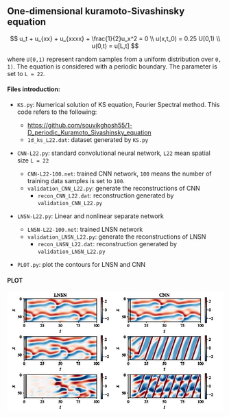 ## One-dimensional kuramoto-Sivashinsky equation

$$
u_t + u_{xx} + u_{xxxx} + \frac{1}{2}u_x^2 = 0 \\
u(x,t_0) = 0.25 U[0,1) \\
u(0,t) = u[L,t]
$$

where `U[0,1)` represent random samples from a uniform distribution over `0, 1)`. The equation is considered with a periodic boundary. The parameter is set to `L = 22`.

#### Files introduction:

* `KS.py`: Numerical solution of KS equation, Fourier Spectral method. This code refers to the following:
  * https://github.com/souvikghosh55/1-D_periodic_Kuramoto_Sivashinsky_equation
  * `1d_ks_L22.dat`:  dataset generated by `KS.py`

* `CNN-L22.py`: standard convolutional neural network, `L22` mean spatial size `L = 22`
  * `CNN-L22-100.net`: trained CNN network, `100` means the number of training data samples is set to `100`.
  * `validation_CNN_L22.py`: generate the reconstructions of CNN 
    * `recon_CNN_L22.dat`: reconstruction generated by `validation_CNN_L22.py`

* `LNSN-L22.py`: Linear and nonlinear separate network 
  * `LNSN-L22-100.net`: trained LNSN network
  * `validation_LNSN_L22.py`: generate the reconstructions of LNSN 
    * `recon_LNSN_L22.dat`: reconstruction generated by `validation_LNSN_L22.py`
* `PLOT.py`: plot the contours for LNSN and CNN

#### PLOT

![1d_KS](1d_KS.jpg)

